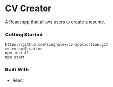 # CV Creator

A React app that allows users to create a resume.

### Getting Started
```
https://github.com/singhalex/cv-application.git
cd cv-application
npm install
npm start
```
### Built With

* React
